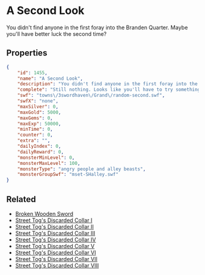 # A Second Look

You didn't find anyone in the first foray into the Branden Quarter. Maybe you'll have better luck the second time?

## Properties

```json
{
    "id": 1455,
    "name": "A Second Look",
    "description": "You didn't find anyone in the first foray into the Branden Quarter. Maybe you'll have better luck the second time?",
    "complete": "Still nothing. Looks like you'll have to try something else.",
    "swf": "towns\/3swordhaven\/Grand\/random-second.swf",
    "swfX": "none",
    "maxSilver": 0,
    "maxGold": 5000,
    "maxGems": 0,
    "maxExp": 50000,
    "minTime": 0,
    "counter": 0,
    "extra": "",
    "dailyIndex": 0,
    "dailyReward": 0,
    "monsterMinLevel": 0,
    "monsterMaxLevel": 100,
    "monsterType": "angry people and alley beasts",
    "monsterGroupSwf": "mset-SHalley.swf"
}
```

## Related

- [Broken Wooden Sword](../items/17628-broken-wooden-sword.md)
- [Street Tog's Discarded Collar I](../items/17629-street-tog-s-discarded-collar-i.md)
- [Street Tog's Discarded Collar II](../items/17630-street-tog-s-discarded-collar-ii.md)
- [Street Tog's Discarded Collar III](../items/17631-street-tog-s-discarded-collar-iii.md)
- [Street Tog's Discarded Collar IV](../items/17632-street-tog-s-discarded-collar-iv.md)
- [Street Tog's Discarded Collar V](../items/17633-street-tog-s-discarded-collar-v.md)
- [Street Tog's Discarded Collar VI](../items/17634-street-tog-s-discarded-collar-vi.md)
- [Street Tog's Discarded Collar VII](../items/17635-street-tog-s-discarded-collar-vii.md)
- [Street Tog's Discarded Collar VIII](../items/17636-street-tog-s-discarded-collar-viii.md)

